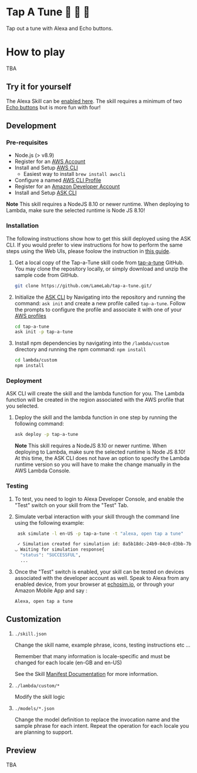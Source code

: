 # Tap A Tune 🎵 🎵 🎵
Tap out a tune with Alexa and Echo buttons.

# How to play
TBA


## Try it for yourself
The Alexa Skill can be [enabled here](#). The skill requires a minimum of two [Echo buttons](https://www.amazon.com/Echo-Buttons-Pack-gaming-companion/dp/B072C4KCQH) but is more fun with four!


## Development
### Pre-requisites

* Node.js (> v8.9)
* Register for an [AWS Account](https://aws.amazon.com/)
* Install and Setup [AWS CLI](https://docs.aws.amazon.com/cli/latest/userguide/installing.html)
  - Easiest way to install `brew install awscli`
* Configure a named [AWS CLI Profile](https://docs.aws.amazon.com/cli/latest/userguide/cli-multiple-profiles.html)
* Register for an [Amazon Developer Account](https://developer.amazon.com/)
* Install and Setup [ASK CLI](https://developer.amazon.com/docs/smapi/quick-start-alexa-skills-kit-command-line-interface.html)

**Note** This skill requires a NodeJS 8.10 or newer runtime. When deploying to Lambda, make sure the selected runtime is Node JS 8.10!

### Installation

The following instructions show how to get this skill deployed using the ASK CLI. If you would prefer to view instructions for how to perform the same steps using the Web UIs, please foolow the instruction in [this guide](instructions/3-deployment-web.md).

1. Get a local copy of the Tap-a-Tune skill code from [tap-a-tune](https://github.com/LameLab/tap-a-tune.git) GitHub. You may clone the repository locally, or simply download and unzip the sample code from GitHub.

	```bash
	git clone https://github.com/LameLab/tap-a-tune.git/
	```

2. Initialize the [ASK CLI](https://developer.amazon.com/docs/smapi/quick-start-alexa-skills-kit-command-line-interface.html) by Navigating into the repository and running the command: `ask init` and create a new profile called `tap-a-tune`. Follow the prompts to configure the profile and associate it with one of your [AWS profiles](https://docs.aws.amazon.com/cli/latest/userguide/cli-multiple-profiles.html)

	```bash
	cd tap-a-tune
	ask init -p tap-a-tune
	```

3. Install npm dependencies by navigating into the `/lambda/custom` directory and running the npm command: `npm install`

	```bash
	cd lambda/custom
	npm install
	```


### Deployment

ASK CLI will create the skill and the lambda function for you. The Lambda function will be created in the region associated with the AWS profile that you selected.

1. Deploy the skill and the lambda function in one step by running the following command:

	```bash
	ask deploy -p tap-a-tune
	```

	**Note** This skill requires a NodeJS 8.10 or newer runtime. When deploying to Lambda, make sure the selected runtime is Node JS 8.10! At this time, the ASK CLI does not have an option to specify the Lambda runtime version so you will have to make the change manually in the AWS Lambda Console.

### Testing

1. To test, you need to login to Alexa Developer Console, and enable the "Test" switch on your skill from the "Test" Tab.

2. Simulate verbal interaction with your skill through the command line using the following example:

	```bash
	 ask simulate -l en-US -p tap-a-tune -t "alexa, open tap a tune"

	 ✓ Simulation created for simulation id: 8a5b18dc-24b9-04c0-d3bb-7b63d9887faf
	◡ Waiting for simulation response{
	  "status": "SUCCESSFUL",
	  ...
	 ```

3. Once the "Test" switch is enabled, your skill can be tested on devices associated with the developer account as well. Speak to Alexa from any enabled device, from your browser at [echosim.io](https://echosim.io/welcome), or through your Amazon Mobile App and say :

	```text
	Alexa, open tap a tune
	```

## Customization

1. ```./skill.json```

   Change the skill name, example phrase, icons, testing instructions etc ...

   Remember that many information is locale-specific and must be changed for each locale (en-GB and en-US)

   See the Skill [Manifest Documentation](https://developer.amazon.com/docs/smapi/skill-manifest.html) for more information.

2. ```./lambda/custom/*```

   Modify the skill logic

3. ```./models/*.json```

	Change the model definition to replace the invocation name and the sample phrase for each intent.  Repeat the operation for each locale you are planning to support.


## Preview
TBA
